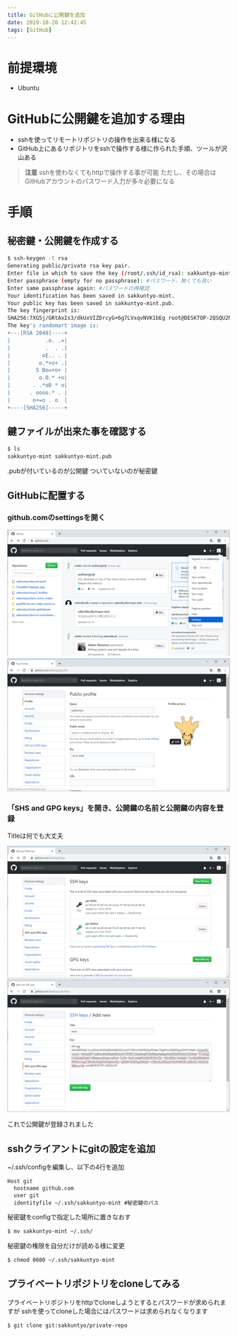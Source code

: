 ```yaml
---
title: GitHubに公開鍵を追加
date: 2019-10-20 12:42:45
tags: [GitHub]
---
```


# 前提環境

- Ubuntu

# GitHubに公開鍵を追加する理由

- sshを使ってリモートリポジトリの操作を出来る様になる
- GitHub上にあるリポジトリをsshで操作する様に作られた手順、ツールが沢山ある

> **注意**
> sshを使わなくてもhttpで操作する事が可能
> ただし、その場合はGitHubアカウントのパスワード入力が多々必要になる

# 手順

## 秘密鍵・公開鍵を作成する

```bash
$ ssh-keygen -t rsa
Generating public/private rsa key pair.
Enter file in which to save the key (/root/.ssh/id_rsa): sakkuntyo-mint #鍵の名前です、今回はLinuxMint用に作成したためこの名前
Enter passphrase (empty for no passphrase): #パスワード、無くても良い
Enter same passphrase again: #パスワードの再確認
Your identification has been saved in sakkuntyo-mint.
Your public key has been saved in sakkuntyo-mint.pub.
The key fingerprint is:
SHA256:7XG5j/GRtAxIs3/dkUxVIZDrcyG+6g7LVxqvNVK1bEg root@DESKTOP-2QSQU2N
The key's randomart image is:
+---[RSA 2048]----+
|           .o. .=|
|           .  . .|
|          oE.. . |
|         o.*+o+ .|
|        S Bo=+o+ |
|         o.O.* +o|
|       . .*oB * o|
|      . oooo.* . |
|       o+=o . o  |
+----[SHA256]-----+
```

## 鍵ファイルが出来た事を確認する

```bash
$ ls
sakkuntyo-mint sakkuntyo-mint.pub
```

.pubが付いているのが公開鍵
ついていないのが秘密鍵

## GitHubに配置する

### github.comのsettingsを開く

![github-settings](/images/github-settings.png)
![github-settings2](/images/github-settings2.png)

### 「SHS and GPG keys」を開き、公開鍵の名前と公開鍵の内容を登録

Titleは何でも大丈夫

![github-settings](/images/github-settings-keys.png)
![github-settings](/images/github-settings-keys2.png)

これで公開鍵が登録されました

## sshクライアントにgitの設定を追加

~/.ssh/configを編集し、以下の4行を追加

```
Host git
  hostname github.com
  user git
  identityfile ~/.ssh/sakkuntyo-mint #秘密鍵のパス
```

秘密鍵をconfigで指定した場所に置きなおす

```bash
$ mv sakkuntyo-mint ~/.ssh/
```
秘密鍵の権限を自分だけが読める様に変更

```bash
$ chmod 0600 ~/.ssh/sakkuntyo-mint
```

## プライベートリポジトリをcloneしてみる

プライベートリポジトリをhttpでcloneしようとするとパスワードが求められますが
sshを使ってcloneした場合にはパスワードは求められなくなります

```bash
$ git clone git:sakkuntyo/private-repo
```

